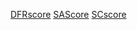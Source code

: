 [DFRscore](https://github.com/Hwoo-Kim/DFRscore)
[SAScore](https://github.com/rdkit/rdkit/tree/master/Contrib/SA_Score)
[SCscore](https://github.com/connorcoley/scscore)
